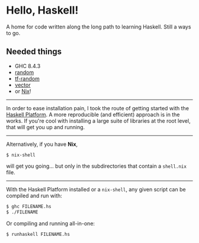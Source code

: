 # Hello, Haskell!

A home for code written along the long path to learning Haskell. Still a ways to go.

Needed things
---
  * GHC 8.4.3
  * [random](http://hackage.haskell.org/package/random-1.1/docs/System-Random.html)
  * [tf-random](http://hackage.haskell.org/package/tf-random-0.5/docs/System-Random-TF.html)
  * [vector](http://hackage.haskell.org/package/vector-0.12.0.1/docs/Data-Vector.html)
  * or [Nix](https://nixos.org/nix/)!
---
In order to ease installation pain, I took the route of getting started with the [Haskell Platform](https://www.haskell.org/platform/). A more reproducible (and efficient) approach is in the works. If you're cool with installing a large suite of libraries at the root level, that will get you up and running.

---
Alternatively, if you have **Nix**,
```
$ nix-shell
```
will get you going... but only in the subdirectories that contain a `shell.nix` file.

---
With the Haskell Platform installed or a `nix-shell`, any given script can be compiled and run with:
```bash
$ ghc FILENAME.hs
$ ./FILENAME
```
Or compiling and running all-in-one:
```bash
$ runhaskell FILENAME.hs
```
